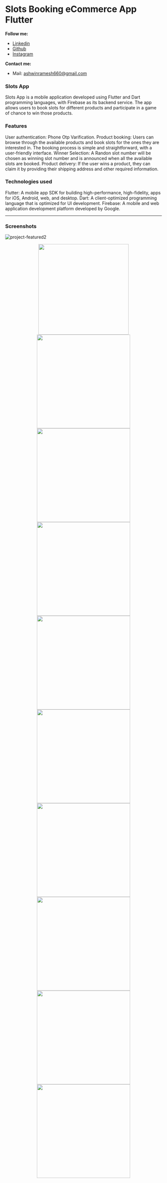 # Slots Booking eCommerce App Flutter
 
**Follow me:**

- [Linkedin](https://www.linkedin.com/in/ashwin-ramesh-094388244/)
- [Github](https://www.github.com/ashwin066/)
- [Instagram](https://www.instagram.com/ashwin_r66/)

**Contact me:**

- Mail: <a href="ashwinramesh660@gmail.com">ashwinramesh660@gmail.com</a>
 
 
<h3>Slots App</h3>
Slots App is a mobile application developed using Flutter and Dart programming languages, with Firebase as its backend service. The app allows users to book slots for different products and participate in a game of chance to win those products.

<h3>Features</h3>
User authentication: Phone Otp Varification.
Product booking: Users can browse through the available products and book slots for the ones they are interested in. The booking process is simple and straightforward, with a user-friendly interface.
Winner Selection: A Randon slot number will be chosen as winning slot number and is announced when all the available slots are booked. 
Product delivery: If the user wins a product, they can claim it by providing their shipping address and other required information. 

<h3>Technologies used</h3>
Flutter: A mobile app SDK for building high-performance, high-fidelity, apps for iOS, Android, web, and desktop.
Dart: A client-optimized programming language that is optimized for UI development.
Firebase: A mobile and web application development platform developed by Google.

 <hr>


### Screenshots
![project-featured2](https://github.com/ashwin066/Slots-App/assets/93830211/c966a483-7f92-4a93-9e92-5e4b254c95ec)

<p align="center">
  <img src="https://user-images.githubusercontent.com/93830211/230704842-d4a64bc4-c38e-491f-ace2-c2d004106835.jpg" width="290"> 
  <img src="https://user-images.githubusercontent.com/93830211/230704845-1d9ce9cc-1940-4692-ba83-3efe85aac8b0.jpg" width="300">
  <br/>
  <img src="https://user-images.githubusercontent.com/93830211/230704859-e401577b-2778-462b-88e5-783730fff8d6.jpg" width="300">
  <img src="https://user-images.githubusercontent.com/93830211/230704825-f024b23b-df65-46ec-87e8-068ad297e705.jpg" width="300">
  <br/>
  <img src="https://user-images.githubusercontent.com/93830211/230704831-55bee0ba-67de-433f-b475-0147f972d27e.jpg" width="300">
  <img src="https://user-images.githubusercontent.com/93830211/230704833-4b717310-4822-4732-b92b-b5143210d3a2.jpg" width="300">
  <br/>
  <img src="https://user-images.githubusercontent.com/93830211/230704837-8402666a-ec1b-4491-bf05-79423674993b.jpg" width="300">
  <img src="https://user-images.githubusercontent.com/93830211/230704846-dd1ff99a-f4be-43e1-9d6f-c0c17829bf3f.jpg" width="300">
  <br/>
  <img src="https://user-images.githubusercontent.com/93830211/230704853-6941f3ca-c9d2-4fa2-ae98-241942369095.jpg" width="300">
  <img src="https://user-images.githubusercontent.com/93830211/230704855-21556452-159e-4a3d-bbee-65766647a53c.jpg" width="300">
  <br/>
</p>
